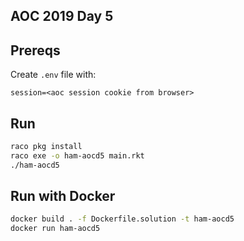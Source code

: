 ## AOC 2019 Day 5

## Prereqs
Create `.env` file with:

```
session=<aoc session cookie from browser>
```

## Run

```bash
raco pkg install
raco exe -o ham-aocd5 main.rkt
./ham-aocd5
```

## Run with Docker

```bash
docker build . -f Dockerfile.solution -t ham-aocd5
docker run ham-aocd5
```
